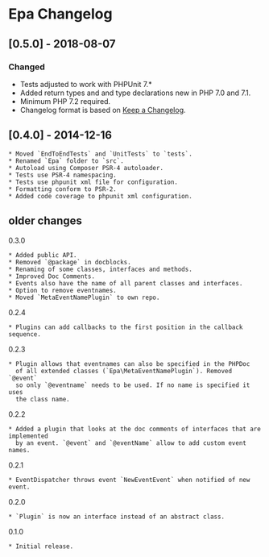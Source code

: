 # Epa Changelog

## [0.5.0] - 2018-08-07
### Changed

- Tests adjusted to work with PHPUnit 7.*
- Added return types and and type declarations new in PHP 7.0 and 7.1.
- Minimum PHP 7.2 required.
- Changelog format is based on [Keep a Changelog](http://keepachangelog.com/en/1.0.0/).


## [0.4.0] - 2014-12-16

	* Moved `EndToEndTests` and `UnitTests` to `tests`.
	* Renamed `Epa` folder to `src`.
	* Autoload using Composer PSR-4 autoloader.
	* Tests use PSR-4 namespacing.
	* Tests use phpunit xml file for configuration.
    * Formatting conform to PSR-2.
    * Added code coverage to phpunit xml configuration.

## older changes

0.3.0

	* Added public API.
	* Removed `@package` in docblocks.
	* Renaming of some classes, interfaces and methods.
	* Improved Doc Comments.
	* Events also have the name of all parent classes and interfaces.
	* Option to remove eventnames.
	* Moved `MetaEventNamePlugin` to own repo.

0.2.4

	* Plugins can add callbacks to the first position in the callback sequence.

0.2.3

	* Plugin allows that eventnames can also be specified in the PHPDoc
	  of all extended classes (`Epa\MetaEventNamePlugin`). Removed `@event`
	  so only `@eventname` needs to be used. If no name is specified it uses
	  the class name.

0.2.2

	* Added a plugin that looks at the doc comments of interfaces that are implemented
	  by an event. `@event` and `@eventName` allow to add custom event names.

0.2.1

	* EventDispatcher throws event `NewEventEvent` when notified of new event.

0.2.0

	* `Plugin` is now an interface instead of an abstract class.

0.1.0

	* Initial release.
